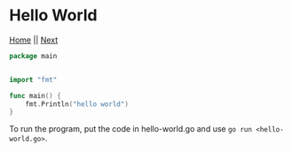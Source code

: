 # Hello World


[Home](README.md) || [Next](002-variable.md)

```go
package main


import "fmt"

func main() {
    fmt.Println("hello world")
}
```
To run the program, put the code in hello-world.go and use `go run <hello-world.go>`.
